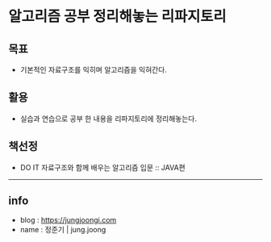 # 알고리즘 공부 정리해놓는 리파지토리

## 목표
- 기본적인 자료구조를 익히며 알고리즘을 익혀간다.

## 활용
- 실습과 연습으로 공부 한 내용을 리파지토리에 정리해놓는다.

## 책선정
- DO IT 자료구조와 함께 배우는 알고리즘 입문 :: JAVA편

---------------
## info
- blog : https://jungjoongi.com
- name : 정준기 | jung.joong

